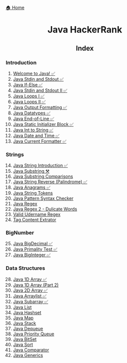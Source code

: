 [🏠 Home](../../../README.md)

<h1 style="text-align: center">Java HackerRank</h1>

<h2 style="text-align: center">Index</h2>


### Introduction
1. [Welcome to Java! ✅](./solved%20problems/1.%20Welcome%20to%20Java.md)
2. [Java Stdin and Stdout  ✅](./solved%20problems/2.%20Java%20Stdin%20and%20Stdout.md)
3. [Java If-Else ✅](./solved%20problems/3.%20Java%20If-Else.md)
4. [Java Stdin and Stdout II ✅](./solved%20problems/4.%20Java%20Stdin%20and%20Stdout%20II.md)
5. [Java Loops I ✅](./solved%20problems/4.%20Java%20Loops.md)
6. [Java Loops II ✅](./solved%20problems/4.%20Java%20Loops.md)
7. [Java Output Formatting ✅](./solved%20problems/6.%20Java%20Output%20Formatting.md)
8. [Java Datatypes ✅](./solved%20problems/7.%20Java%20Datatypes.md)
9. [Java End-of-Line ✅](../solved%20problems/8.%20Java%20End-of-file.md)
10. [Java Static Initializer Block ✅](./solved%20problems/9.%20Java%20Static%20Initializer%20Block.md)
11. [Java Int to String ✅](./solved%20problems/11.%20Java%20Int%20to%20String.md)
12. [Java Date and Time ✅](./solved%20problems/12.%20Java%20Date%20and%20Time.md)
13. [Java Current Formatter ✅](./solved%20problems/13.%20Java%20Currency%20Formatter.md)

### Strings
14. [Java String Introduction ✅](./solved%20problems/14.%20Java%20String%20Introduction.md)
15. [Java Substring ⚒️](./solved%20problems/15.%20Java%20Substring.md)
16. [Java Substring Comparisons](./solved%20problems/16.%20Java%20Substring%20Comparisons.md)
17. [Java String Reverse (Palindrome) ✅](./solved%20problems/17.%20Java%20String%20Reverse.md)
18. [Java Anagrams ✅](./solved%20problems/18.%20Java%20Anagrams.md)
19. [Java String Tokens]()
20. [Java Pattern Syntax Checker]()
21. [Java Regex]()
22. [Java Regex 2 - Dulicate Words]()
23. [Valid Udername Regex]()
24. [Tag Content Extrator]()

### BigNumber
25. [Java BigDecimal ✅](./solved%20problems/25.%20Java%20BigDecimal.md)
26. [Java Primality Test ✅](./solved%20problems/26.%20Java%20Primality%20Test.md)
27. [Java BigInteger ✅](./solved%20problems/27.%20Java%20BigInteger.md)

### Data Structures
28. [Java 1D Array ✅](./solved%20problems/28.%20Java%201D%20Array.md)
29. [Java 1D Array (Part 2)]()
30. [Java 2D Array ✅](./solved%20problems/30.%20Java%202D%20Array.md)
31. [Java Arraylist ✅](./solved%20problems/31.%20Java%20ArrayList.md)
32. [Java Subarray ✅](./solved%20problems/32.%20Java%20Subarray.md)
33. [Java List]()
34. [Java Hashset]()
35. [Java Map]()
36. [Java Stack]()
37. [Java Dequeue]()
38. [Java Priority Queue]()
39. [Java BitSet]()
40. [Java Sort]()
41. [Java Comparator]()
42. [Java Generics]()